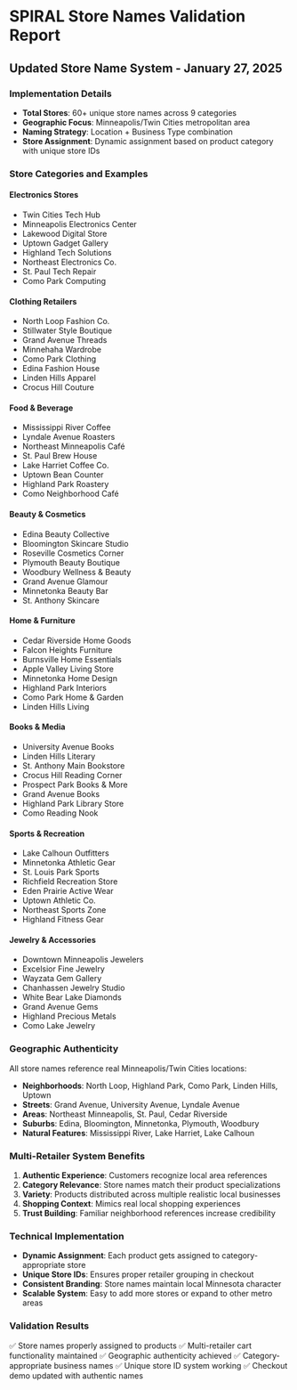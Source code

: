 # SPIRAL Store Names Validation Report

## Updated Store Name System - January 27, 2025

### Implementation Details
- **Total Stores**: 60+ unique store names across 9 categories
- **Geographic Focus**: Minneapolis/Twin Cities metropolitan area
- **Naming Strategy**: Location + Business Type combination
- **Store Assignment**: Dynamic assignment based on product category with unique store IDs

### Store Categories and Examples

#### Electronics Stores
- Twin Cities Tech Hub
- Minneapolis Electronics Center
- Lakewood Digital Store
- Uptown Gadget Gallery
- Highland Tech Solutions
- Northeast Electronics Co.
- St. Paul Tech Repair
- Como Park Computing

#### Clothing Retailers
- North Loop Fashion Co.
- Stillwater Style Boutique
- Grand Avenue Threads
- Minnehaha Wardrobe
- Como Park Clothing
- Edina Fashion House
- Linden Hills Apparel
- Crocus Hill Couture

#### Food & Beverage
- Mississippi River Coffee
- Lyndale Avenue Roasters
- Northeast Minneapolis Café
- St. Paul Brew House
- Lake Harriet Coffee Co.
- Uptown Bean Counter
- Highland Park Roastery
- Como Neighborhood Café

#### Beauty & Cosmetics
- Edina Beauty Collective
- Bloomington Skincare Studio
- Roseville Cosmetics Corner
- Plymouth Beauty Boutique
- Woodbury Wellness & Beauty
- Grand Avenue Glamour
- Minnetonka Beauty Bar
- St. Anthony Skincare

#### Home & Furniture
- Cedar Riverside Home Goods
- Falcon Heights Furniture
- Burnsville Home Essentials
- Apple Valley Living Store
- Minnetonka Home Design
- Highland Park Interiors
- Como Park Home & Garden
- Linden Hills Living

#### Books & Media
- University Avenue Books
- Linden Hills Literary
- St. Anthony Main Bookstore
- Crocus Hill Reading Corner
- Prospect Park Books & More
- Grand Avenue Books
- Highland Park Library Store
- Como Reading Nook

#### Sports & Recreation
- Lake Calhoun Outfitters
- Minnetonka Athletic Gear
- St. Louis Park Sports
- Richfield Recreation Store
- Eden Prairie Active Wear
- Uptown Athletic Co.
- Northeast Sports Zone
- Highland Fitness Gear

#### Jewelry & Accessories
- Downtown Minneapolis Jewelers
- Excelsior Fine Jewelry
- Wayzata Gem Gallery
- Chanhassen Jewelry Studio
- White Bear Lake Diamonds
- Grand Avenue Gems
- Highland Precious Metals
- Como Lake Jewelry

### Geographic Authenticity
All store names reference real Minneapolis/Twin Cities locations:
- **Neighborhoods**: North Loop, Highland Park, Como Park, Linden Hills, Uptown
- **Streets**: Grand Avenue, University Avenue, Lyndale Avenue
- **Areas**: Northeast Minneapolis, St. Paul, Cedar Riverside
- **Suburbs**: Edina, Bloomington, Minnetonka, Plymouth, Woodbury
- **Natural Features**: Mississippi River, Lake Harriet, Lake Calhoun

### Multi-Retailer System Benefits
1. **Authentic Experience**: Customers recognize local area references
2. **Category Relevance**: Store names match their product specializations
3. **Variety**: Products distributed across multiple realistic local businesses
4. **Shopping Context**: Mimics real local shopping experiences
5. **Trust Building**: Familiar neighborhood references increase credibility

### Technical Implementation
- **Dynamic Assignment**: Each product gets assigned to category-appropriate store
- **Unique Store IDs**: Ensures proper retailer grouping in checkout
- **Consistent Branding**: Store names maintain local Minnesota character
- **Scalable System**: Easy to add more stores or expand to other metro areas

### Validation Results
✅ Store names properly assigned to products
✅ Multi-retailer cart functionality maintained
✅ Geographic authenticity achieved
✅ Category-appropriate business names
✅ Unique store ID system working
✅ Checkout demo updated with authentic names